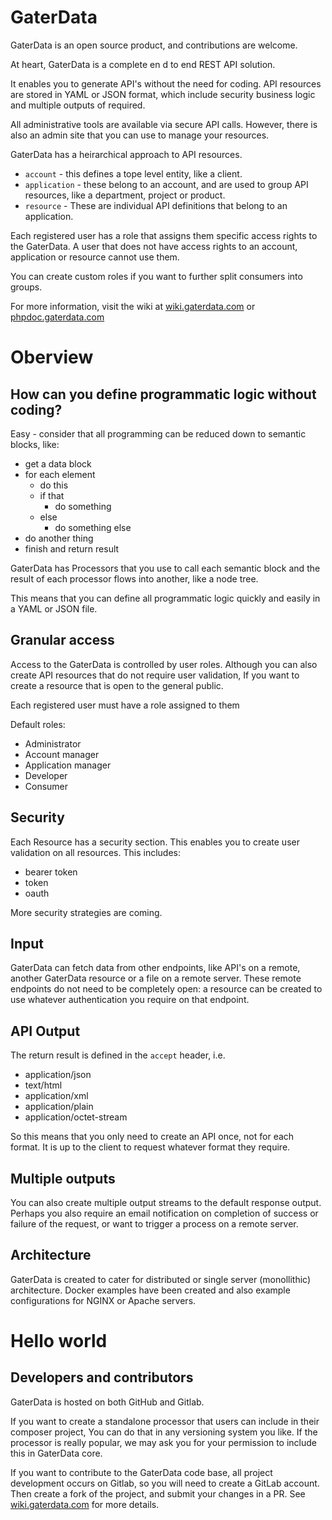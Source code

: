 GaterData
=========

GaterData is an open source product, and contributions are welcome.

At heart, GaterData is a complete en d to end REST API solution.

It enables you to generate API's without the need for coding.
API resources are stored in YAML or JSON format,
which include security business logic and multiple outputs of required.

All administrative tools are available via secure API calls.
However, there is also an admin site that you can use to manage your resources.

GaterData has a heirarchical approach to API resources.

* `account` - this defines a tope level entity, like a client.
* `application` - these belong to an account,
   and are used to group API resources, like a department, project or product.
* `resource` - These are individual API definitions that belong to an application.

Each registered user has a role that assigns them specific access rights to the GaterData.
A user that does not have access rights to an account, application or resource cannot use them.

You can create custom roles if you want to further split consumers into groups.

For more information, visit the wiki at [wiki.gaterdata.com](https://wiki.gaterdata.com) or [phpdoc.gaterdata.com](https://phpdoc.gaterdata.com)

Oberview
========

How can you define programmatic logic without coding?
-----------------------------------------------------

Easy - consider that all programming can be reduced down to semantic blocks, like:

* get a data block
* for each element
    * do this
    * if that
        * do something
    * else
        * do something else
* do another thing
* finish and return result

GaterData has Processors that you use to call each semantic block
and the result of each processor flows into another, like a node tree.

This means that you can define all programmatic logic quickly and easily in a YAML or JSON file.

Granular access
---------------

Access to the GaterData is controlled by user roles.
Although you can also create API resources that do not require user validation,
If you want to create a resource that is open to the general public.

Each registered user must have a role assigned to them

Default roles:

* Administrator
* Account manager
* Application manager
* Developer
* Consumer

Security
--------

Each Resource has a security section.
This enables you to create user validation on all resources.
This includes:

* bearer token
* token
* oauth

More security strategies are coming.

Input
-----

GaterData can fetch data from other endpoints,
like API's on a remote, another GaterData resource or a file on a remote server.
These remote endpoints do not need to be completely open:
a resource can be created to use whatever authentication you require on that endpoint.

API Output
----------

The return result is defined in the `accept` header, i.e.

* application/json
* text/html
* application/xml
* application/plain
* application/octet-stream

So this means that you only need to create an API once, not for each format.
It is up to the client to request whatever format they require.

Multiple outputs
----------------

You can also create multiple output streams to the default response output.
Perhaps you also require an email notification on completion of success or failure of the request,
or want to trigger a process on a remote server.

Architecture
------------

GaterData is created to cater for distributed or single server (monollithic) architecture.
Docker examples have been created and also example configurations for NGINX or Apache servers.

Hello world
===========



Developers and contributors
---------------------------

GaterData is hosted on both GitHub and Gitlab.

If you want to create a standalone processor that users can include in their composer project,
You can do that in any versioning system you like.
If the processor is really popular, we may ask you for your permission to include this in GaterData core.

If you want to contribute to the GaterData code base, all project development occurs on Gitlab, so you will need to create a GitLab account.
Then create a fork of the project, and submit your changes in a PR.
See [wiki.gaterdata.com](https://wiki.gaterdata.com) for more details.
